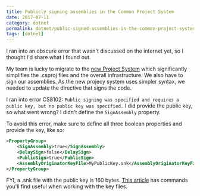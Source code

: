 ```yaml
---
title: Publicly signing assemblies in the Common Project System
date: 2017-07-11
category: dotnet
permalink: dotnet/public-signed-assemblies-in-the-common-project-system
tags: [dotnet]
---
```


I ran into an obscure error that wasn't discussed on the internet yet, so I thought I'd share what I found out.

My team is lucky to migrate to the [new Project System](https://github.com/dotnet/project-system) which significantly simplifies the .csproj files and the overall infrastructure.  We also have to sign our assemblies. As the new projecy system uses simpler syntax, we needed to update the directive that signs the code. 

I ran into error CS8102: `Public signing was specified and requires a public key, but no public key was specified.` I did provide the public key, so what went wrong? I didn't define the `SignAssembly` property.

To avoid this error, make sure to define all three boolean properties and provide the key, like so:
```xml
<PropertyGroup>
    <SignAssembly>true</SignAssembly>
    <DelaySign>false</DelaySign>
    <PublicSign>true</PublicSign>
    <AssemblyOriginatorKeyFile>MyPublicKey.snk</AssemblyOriginatorKeyFile>
</PropertyGroup>
```

FYI, a .snk file with the public key is 160 bytes. [This article](https://blogs.msdn.microsoft.com/kirillosenkov/2014/03/25/sn-exe-cheat-sheet/) has commands you'll find useful when working with the key files.

